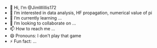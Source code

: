 - 👋 Hi, I’m @JimWillis172
- 👀 I’m interested in data analysis, HF propagation, numerical value of pi
- 🌱 I’m currently learning ...
- 💞️ I’m looking to collaborate on ...
- 📫 How to reach me ...
- 😄 Pronouns: I don't play that game
- ⚡ Fun fact: ...

<!---
JimWillis172/JimWillis172 is a ✨ special ✨ repository because its `README.md` (this file) appears on your GitHub profile.
You can click the Preview link to take a look at your changes.
--->
